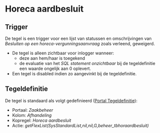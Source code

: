 # Horeca aardbesluit

## Trigger

De tegel is een trigger voor een lijst van statussen en omschrijvingen van _Besluiten op een horeca-vergunningsaanvraag_ zoals verleend, geweigerd.

- De tegel is alleen zichtbaar voor inlogger wanneer:
  - deze aan hem/haar is toegekend
  - de evaluatie van het _SQL statement onzichtbaar_ bij de tegeldefinitie een waarde ongelijk aan 0 oplevert.
- Een tegel is disabled indien zo aangevinkt bij de tegeldefinitie.

## Tegeldefinitie

De tegel is standaard als volgt gedefinieerd ([Portal Tegeldefinitie](/instellen_inrichten/portaldefinitie/portal_tegel.md)):

- Portaal: _Zaakbeheer_
- Kolom: _Afhandeling_
- Kopregel: _Horeca aardbesluit_
- Actie: _getFlexList(SysStandardList,nil,nil,G,beheer_tbhoraardbesluit)_
